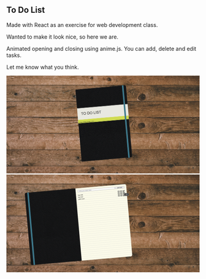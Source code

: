 ## To Do List

Made with React as an exercise for web development class.

Wanted to make it look nice, so here we are.

Animated opening and closing using anime.js.
You can add, delete and edit tasks.

Let me know what you think.

![Screenshot](./screenshot.png)
![Screenshot](./screenshot2.png)




